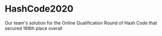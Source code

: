 # HashCode2020
Our team's solution for the Online Qualification Round of Hash Code that secured 188th place overall 
